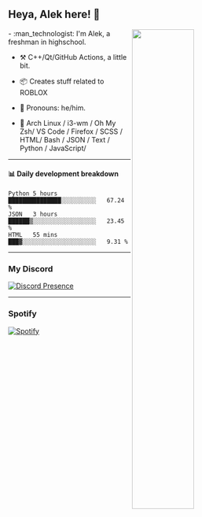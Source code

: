 ## Heya, Alek here! :wave:

<img align="right" width="50%" src="https://github.com/Alektherblxdev/Github-Stats/blob/master/generated/overview.svg">
-   :man_technologist: I'm Alek, a freshman in highschool. 

-   :hammer_and_pick: C++/Qt/GitHub Actions, a little bit.

-   :package: Creates stuff related to ROBLOX


-   :man: Pronouns: he/him.

-   :pencil: Arch Linux / i3-wm / Oh My Zsh/ VS Code / Firefox / SCSS / HTML/ Bash / JSON / Text / Python / JavaScript/

---


#### :bar_chart: Daily development breakdown

<!--START_SECTION:waka-->
```text
Python 5 hours         ███████████████░░░░░░░░░░   67.24 % 
JSON   3 hours         ██████▒░░░░░░░░░░░░░░░░░░   23.45 % 
HTML   55 mins         ███▓░░░░░░░░░░░░░░░░░░░░░   9.31 % 
```
<!--END_SECTION:waka-->
---

### My Discord 

[![Discord Presence](https://lanyard-profile-readme.vercel.app/api/778778741886418965
                            )](https://discord.com/users/778778741886418965)

---

### Spotify

[![Spotify](https://novatorem-pi-five.vercel.app/api/spotify)](https://open.spotify.com/user/2yaxc17cthzjy4tu2evlvjt1d)
